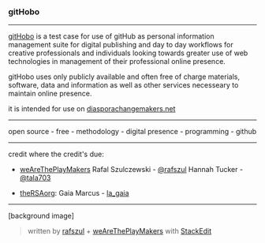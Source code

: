 
### gitHobo

----------

[gitHobo](https://github.com/weAreThePlayMakers/gitHobo) is a test case for use of gitHub as personal information management suite for digital publishing and day to day workflows for creative professionals and individuals looking towards greater use of web technologies in management of their professional online presence.

gitHobo uses only publicly available and often free of charge materials, software, data and information as well as other services necesseary to maintain online presence.

it is intended for use on [diasporachangemakers.net](http://diasporachangemakers.net/)



----------


open source - free - methodology - digital presence - programming - github


----------


credit where the credit's due:


- [weAreThePlayMakers](https://github.com/weAreThePlayMakers)
  Rafal Szulczewski - [@rafszul](https://twitter.com/rafszul)
  Hannah Tucker - [@tala703](https://twitter.com/Tala703)

- [theRSAorg](https://twitter.com/theRSAorg):
  Gaia Marcus - [la_gaia](https://twitter.com/la_gaia)
 


----------

[background image]

> written by [rafszul](https://github.com/rafszul) + [weAreThePlayMakers](http://wearetheplaymakers.com/) with [StackEdit](https://stackedit.io/)



  